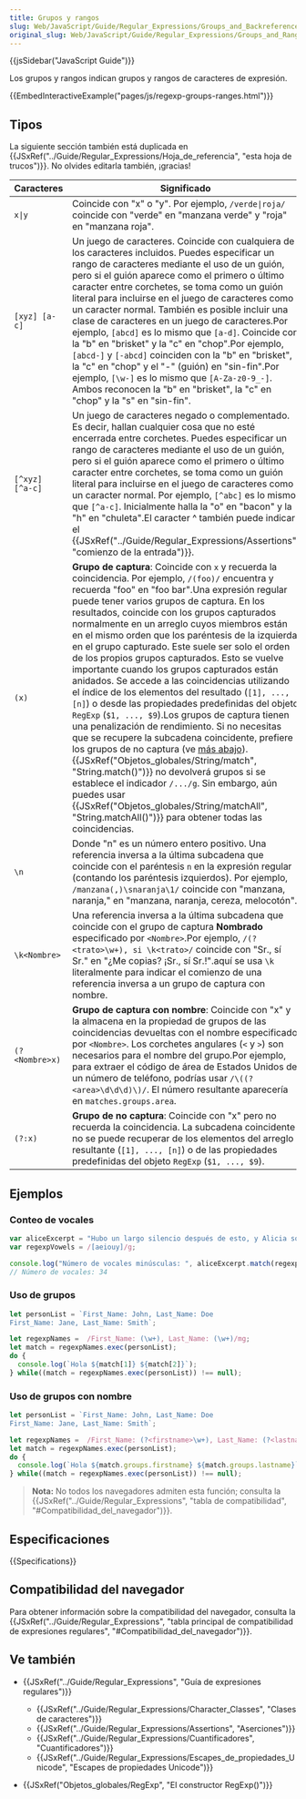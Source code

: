 ```yaml
---
title: Grupos y rangos
slug: Web/JavaScript/Guide/Regular_Expressions/Groups_and_Backreferences
original_slug: Web/JavaScript/Guide/Regular_Expressions/Groups_and_Ranges
---
```


{{jsSidebar("JavaScript Guide")}}

Los grupos y rangos indican grupos y rangos de caracteres de expresión.

{{EmbedInteractiveExample("pages/js/regexp-groups-ranges.html")}}

## Tipos

La siguiente sección también está duplicada en {{JSxRef("../Guide/Regular_Expressions/Hoja_de_referencia", "esta hoja de trucos")}}. No olvides editarla también, ¡gracias!

| Caracteres      | Significado                                                                                                                                                                                                                                                                                                                                                                                                                                                                                                                                                                                                                                                                                                                                                                                                                                                                                                                                                                                                                                                                                                                                                                                           |
| --------------- | ----------------------------------------------------------------------------------------------------------------------------------------------------------------------------------------------------------------------------------------------------------------------------------------------------------------------------------------------------------------------------------------------------------------------------------------------------------------------------------------------------------------------------------------------------------------------------------------------------------------------------------------------------------------------------------------------------------------------------------------------------------------------------------------------------------------------------------------------------------------------------------------------------------------------------------------------------------------------------------------------------------------------------------------------------------------------------------------------------------------------------------------------------------------------------------------------------- |
| `x\|y`          | Coincide con "x" o "y". Por ejemplo, `/verde\|roja/` coincide con "verde" en "manzana verde" y "roja" en "manzana roja".                                                                                                                                                                                                                                                                                                                                                                                                                                                                                                                                                                                                                                                                                                                                                                                                                                                                                                                                                                                                                                                                              |
| `[xyz] [a-c]`   | Un juego de caracteres. Coincide con cualquiera de los caracteres incluidos. Puedes especificar un rango de caracteres mediante el uso de un guión, pero si el guión aparece como el primero o último caracter entre corchetes, se toma como un guión literal para incluirse en el juego de caracteres como un caracter normal. También es posible incluir una clase de caracteres en un juego de caracteres.Por ejemplo, `[abcd]` es lo mismo que `[a-d]`. Coincide con la "b" en "brisket" y la "c" en "chop".Por ejemplo, `[abcd-]` y `[-abcd]` coinciden con la "b" en "brisket", la "c" en "chop" y el "-" (guión) en "sin-fin".Por ejemplo, `[\w-]` es lo mismo que `[A-Za-z0-9_-]`. Ambos reconocen la "b" en "brisket", la "c" en "chop" y la "s" en "sin-fin".                                                                                                                                                                                                                                                                                                                                                                                                                               |
| `[^xyz] [^a-c]` | Un juego de caracteres negado o complementado. Es decir, hallan cualquier cosa que no esté encerrada entre corchetes. Puedes especificar un rango de caracteres mediante el uso de un guión, pero si el guión aparece como el primero o último caracter entre corchetes, se toma como un guión literal para incluirse en el juego de caracteres como un caracter normal. Por ejemplo, `[^abc]` es lo mismo que `[^a-c]`. Inicialmente halla la "o" en "bacon" y la "h" en "chuleta".El caracter ^ también puede indicar el {{JSxRef("../Guide/Regular_Expressions/Assertions", "comienzo de la entrada")}}.                                                                                                                                                                                                                                                                                                                                                                                                                                                                                                                                                                  |
| `(x)`           | **Grupo de captura**: Coincide con `x` y recuerda la coincidencia. Por ejemplo, `/(foo)/` encuentra y recuerda "foo" en "foo bar".Una expresión regular puede tener varios grupos de captura. En los resultados, coincide con los grupos capturados normalmente en un arreglo cuyos miembros están en el mismo orden que los paréntesis de la izquierda en el grupo capturado. Este suele ser solo el orden de los propios grupos capturados. Esto se vuelve importante cuando los grupos capturados están anidados. Se accede a las coincidencias utilizando el índice de los elementos del resultado (`[1], ..., [n]`) o desde las propiedades predefinidas del objeto `RegExp` (`$1, ..., $9`).Los grupos de captura tienen una penalización de rendimiento. Si no necesitas que se recupere la subcadena coincidente, prefiere los grupos de no captura (ve [más abajo](#gpodenocaptura)).{{JSxRef("Objetos_globales/String/match", "String.match()")}} no devolverá grupos si se establece el indicador `/.../g`. Sin embargo, aún puedes usar {{JSxRef("Objetos_globales/String/matchAll", "String.matchAll()")}} para obtener todas las coincidencias. |
| `\n`            | Donde "n" es un número entero positivo. Una referencia inversa a la última subcadena que coincide con el paréntesis `n` en la expresión regular (contando los paréntesis izquierdos). Por ejemplo, `/manzana(,)\snaranja\1/` coincide con "manzana, naranja," en "manzana, naranja, cereza, melocotón".                                                                                                                                                                                                                                                                                                                                                                                                                                                                                                                                                                                                                                                                                                                                                                                                                                                                                               |
| `\k<Nombre>`    | Una referencia inversa a la última subcadena que coincide con el grupo de captura **Nombrado** especificado por `<Nombre>`.Por ejemplo, `/(?<trato>\w+), si \k<trato>/` coincide con "Sr., sí Sr." en "¿Me copias? ¡Sr., sí Sr.!".aquí se usa `\k` literalmente para indicar el comienzo de una referencia inversa a un grupo de captura con nombre.                                                                                                                                                                                                                                                                                                                                                                                                                                                                                                                                                                                                                                                                                                                                                                                                                                          |
| `(?<Nombre>x)`  | **Grupo de captura con nombre**: Coincide con "x" y la almacena en la propiedad de grupos de las coincidencias devueltas con el nombre especificado por `<Nombre>`. Los corchetes angulares (`<` y `>`) son necesarios para el nombre del grupo.Por ejemplo, para extraer el código de área de Estados Unidos de un número de teléfono, podrías usar `/\((?<area>\d\d\d)\)/`. El número resultante aparecería en `matches.groups.area`.                                                                                                                                                                                                                                                                                                                                                                                                                                                                                                                                                                                                                                                                                                                                                               |
| `(?:x)`         | **Grupo de no captura**: Coincide con "x" pero no recuerda la coincidencia. La subcadena coincidente no se puede recuperar de los elementos del arreglo resultante (`[1], ..., [n]`) o de las propiedades predefinidas del objeto `RegExp` (`$1, ..., $9`).                                                                                                                                                                                                                                                                                                                                                                                                                                                                                                                                                                                                                                                                                                                                                                                                                                                                                                                                           |

## Ejemplos

### Conteo de vocales

```js
var aliceExcerpt = "Hubo un largo silencio después de esto, y Alicia solo podía escuchar susurros de vez en cuando.";
var regexpVowels = /[aeiouy]/g;

console.log("Número de vocales minúsculas: ", aliceExcerpt.match(regexpVowels).length);
// Número de vocales: 34
```

### Uso de grupos

```js
let personList = `First_Name: John, Last_Name: Doe
First_Name: Jane, Last_Name: Smith`;

let regexpNames =  /First_Name: (\w+), Last_Name: (\w+)/mg;
let match = regexpNames.exec(personList);
do {
  console.log(`Hola ${match[1]} ${match[2]}`);
} while((match = regexpNames.exec(personList)) !== null);
```

### Uso de grupos con nombre

```js
let personList = `First_Name: John, Last_Name: Doe
First_Name: Jane, Last_Name: Smith`;

let regexpNames =  /First_Name: (?<firstname>\w+), Last_Name: (?<lastname>\w+)/mg;
let match = regexpNames.exec(personList);
do {
  console.log(`Hola ${match.groups.firstname} ${match.groups.lastname}`);
} while((match = regexpNames.exec(personList)) !== null);
```

> **Nota:** No todos los navegadores admiten esta función; consulta la {{JSxRef("../Guide/Regular_Expressions", "tabla de compatibilidad", "#Compatibilidad_del_navegador")}}.

## Especificaciones

{{Specifications}}

## Compatibilidad del navegador

Para obtener información sobre la compatibilidad del navegador, consulta la {{JSxRef("../Guide/Regular_Expressions", "tabla principal de compatibilidad de expresiones regulares", "#Compatibilidad_del_navegador")}}.

## Ve también

- {{JSxRef("../Guide/Regular_Expressions", "Guía de expresiones regulares")}}

  - {{JSxRef("../Guide/Regular_Expressions/Character_Classes", "Clases de caracteres")}}
  - {{JSxRef("../Guide/Regular_Expressions/Assertions", "Aserciones")}}
  - {{JSxRef("../Guide/Regular_Expressions/Cuantificadores", "Cuantificadores")}}
  - {{JSxRef("../Guide/Regular_Expressions/Escapes_de_propiedades_Unicode", "Escapes de propiedades Unicode")}}

- {{JSxRef("Objetos_globales/RegExp", "El constructor RegExp()")}}
